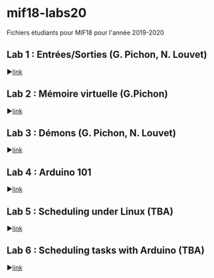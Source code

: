 # mif18-labs20
Fichiers étudiants pour MIF18 pour l'année 2019-2020

## Lab 1 : Entrées/Sorties (G. Pichon, N. Louvet)

:arrow_forward:[link](https://github.com/lauregonnord/mif18-labs20/tree/master/TP01)

## Lab 2 : Mémoire virtuelle (G.Pichon)

:arrow_forward:[link](https://github.com/lauregonnord/mif18-labs20/tree/master/TP02)


## Lab 3 : Démons  (G. Pichon, N. Louvet)

:arrow_forward:[link](https://github.com/lauregonnord/mif18-labs20/tree/master/TP03)


## Lab 4 : Arduino 101 

:arrow_forward:[link](https://github.com/lauregonnord/mif18-labs20/blob/master/TP04/README.md)


## Lab 5 : Scheduling under Linux (TBA)

:arrow_forward:[link](https://github.com/lauregonnord/mif18-labs20/blob/master/TP05/README.md)


## Lab 6 : Scheduling tasks with Arduino (TBA)

:arrow_forward:[link](https://github.com/lauregonnord/mif18-labs20/blob/master/TP06/README.md)

